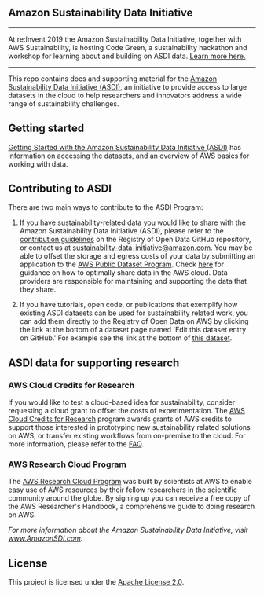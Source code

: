## Amazon Sustainability Data Initiative

----

At re:Invent 2019 the Amazon Sustainability Data Initiative, together with AWS Sustainability, is hosting Code Green, a sustainabillty hackathon and workshop for learning about and building on ASDI data. [Learn more here.](https://github.com/awslabs/amazon-asdi/tree/master/code-green)

----

This repo contains docs and supporting material for the [Amazon Sustainability Data Initiative (ASDI)](https://sustainability.aboutamazon.com/tech-for-good/asdi), an initiative to provide access to large datasets in the cloud to help researchers and innovators address a wide range of sustainability challenges.

## Getting started

[Getting Started with the Amazon Sustainability Data Initiative (ASDI)](getting-started-guide.md) has information on accessing the datasets, and an overview of AWS basics for working with data.

## Contributing to ASDI

There are two main ways to contribute to the ASDI Program:

1. If you have sustainability-related data you would like to share with the Amazon Sustainability Data Initiative (ASDI), please refer to the [contribution guidelines](https://github.com/awslabs/open-data-registry/blob/master/CONTRIBUTING.md) on the Registry of Open Data GitHub repository, or contact us at [sustainability-data-initiative@amazon.com](mailto:sustainability-data-initiative@amazon.com). You may be able to offset the storage and egress costs of your data by submitting an application to the [AWS Public Dataset Program](https://aws.amazon.com/opendata/public-datasets/). Check [here](https://opendata.aws/guide) for guidance on how to optimally share data in the AWS cloud. Data providers are responsible for maintaining and supporting the data that they share.

2. If you have tutorials, open code, or publications that exemplify how existing ASDI datasets can be used for sustainability related work, you can add them directly to the Registry of Open Data on AWS by clicking the link at the bottom of a dataset page named &#39;Edit this dataset entry on GitHub.&#39; For example see the link at the bottom of [this dataset](https://registry.opendata.aws/sentinel-2/).

## ASDI data for supporting research

### AWS Cloud Credits for Research

If you would like to test a cloud-based idea for sustainability, consider requesting a cloud grant to offset the costs of experimentation. The [AWS Cloud Credits for Research](https://aws.amazon.com/research-credits/) program awards grants of AWS credits to support those interested in prototyping new sustainability related solutions on AWS, or transfer existing workflows from on-premise to the cloud. For more information, please refer to the [FAQ](https://aws.amazon.com/research-credits/faq/).

### AWS Research Cloud Program

The [AWS Research Cloud Program](https://aws.amazon.com/government-education/research-and-technical-computing/research-cloud-program/) was built by scientists at AWS to enable easy use of AWS resources by their fellow researchers in the scientific community around the globe. By signing up you can receive a free copy of the AWS Researcher&#39;s Handbook, a comprehensive guide to doing research on AWS.

_For more information about the Amazon Sustainability Data Initiative, visit www.AmazonSDI.com._

## License

This project is licensed under the [Apache License 2.0](https://github.com/awslabs/amazon-asdi/blob/master/LICENSE).

